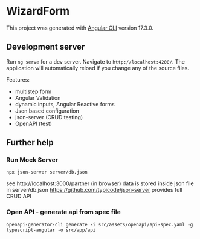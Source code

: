 # WizardForm

This project was generated with [Angular CLI](https://github.com/angular/angular-cli) version 17.3.0.

## Development server

Run `ng serve` for a dev server. Navigate to `http://localhost:4200/`. The application will automatically reload if you change any of the source files.

Features:
- multistep form
- Angular Validation
- dynamic inputs, Angular Reactive forms
- Json based configuration
- json-server (CRUD testing)
- OpenAPI (test)


## Further help

### Run Mock Server
`npx json-server server/db.json`

see http://localhost:3000/partner (in browser)
data is stored inside json file in server/db.json
https://github.com/typicode/json-server provides full CRUD API

### Open API - generate api from spec file
`openapi-generator-cli generate -i src/assets/openapi/api-spec.yaml -g typescript-angular -o src/app/api`

